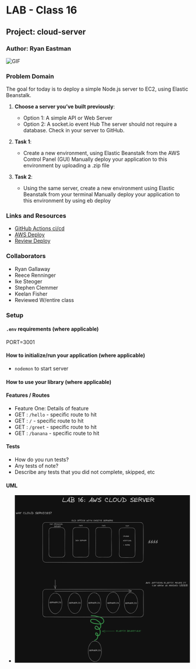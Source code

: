 # LAB - Class 16

## Project: cloud-server

### Author: Ryan Eastman

![GIF](https://media.giphy.com/media/GyLc9e3hTYFWw/giphy.gif)

### Problem Domain

The goal for today is to deploy a simple Node.js server to EC2, using Elastic Beanstalk.

1. **Choose a server you’ve built previously**:
   - Option 1: A simple API or Web Server
   - Option 2: A socket.io event Hub
The server should not require a database.
Check in your server to GitHub.

2. **Task 1**:

   - Create a new environment, using Elastic Beanstalk from the AWS Control Panel (GUI)
   Manually deploy your application to this environment by uploading a .zip file

3. **Task 2**:

   - Using the same server, create a new environment using Elastic Beanstalk from your terminal
Manually deploy your application to this environment by using eb deploy

### Links and Resources

- [GitHub Actions ci/cd](https://github.com/DocHolliday13x/cloud-server/actions)
- [AWS Deploy](http://cloud-server-dev22.us-west-2.elasticbeanstalk.com/)
- [Review Deploy](http://lab16-env.eba-pgkchucs.us-west-2.elasticbeanstalk.com/)
<!-- - [back-end server url](http://xyz.com) (when applicable)
- [front-end application](http://xyz.com) (when applicable) -->

### Collaborators

- Ryan Gallaway
- Reece Renninger
- Ike Steoger
- Stephen Clemmer
- Keelan Fisher
- Reviewed W/entire class

### Setup

#### `.env` requirements (where applicable)

PORT=3001

#### How to initialize/run your application (where applicable)

- `nodemon` to start server

#### How to use your library (where applicable)

#### Features / Routes

- Feature One: Details of feature
- GET : `/hello` - specific route to hit
- GET : `/` - specific route to hit
- GET : `/greet` - specific route to hit
- GET : `/banana` - specific route to hit

#### Tests

- How do you run tests?
- Any tests of note?
- Describe any tests that you did not complete, skipped, etc

#### UML

- ![UML](./assets/lab16UML.png)
